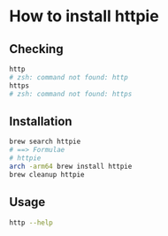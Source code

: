 # How to install httpie

## Checking

```bash
http
# zsh: command not found: http
https
# zsh: command not found: https
```

## Installation

```bash
brew search httpie
# ==> Formulae
# httpie
arch -arm64 brew install httpie
brew cleanup httpie
```

## Usage

```bash
http --help
```